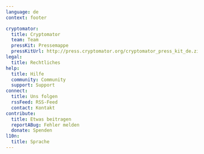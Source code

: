 ```yaml
---
language: de
context: footer

cryptomator:
  title: Cryptomator
  team: Team
  pressKit: Pressemappe
  pressKitUrl: http://press.cryptomator.org/cryptomator_press_kit_de.zip
legal:
  title: Rechtliches
help:
  title: Hilfe
  community: Community
  support: Support
connect:
  title: Uns folgen
  rssFeed: RSS-Feed
  contact: Kontakt
contribute:
  title: Etwas beitragen
  reportABug: Fehler melden
  donate: Spenden
l10n:
  title: Sprache
---
```

